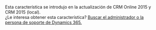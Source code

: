 Esta característica se introdujo en la actualización de CRM Online 2015 y CRM 2015 (local).   
 ¿Le interesa obtener esta característica? [Buscar el administrador o la persona de soporte de Dynamics 365.](../basics/find-administrator-support.md)